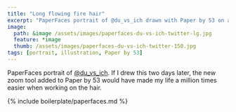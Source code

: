 ```yaml
---
title: "Long flowing fire hair"
excerpt: "PaperFaces portrait of @du_vs_ich drawn with Paper by 53 on an iPad."
image: 
  path: &image /assets/images/paperfaces-du-vs-ich-twitter-lg.jpg 
  feature: *image
  thumb: /assets/images/paperfaces-du-vs-ich-twitter-150.jpg
tags: [portrait, illustration, Paper by 53]
---
```


PaperFaces portrait of [@du_vs_ich](http://twitter.com/du_vs_ich). If I drew this two days later, the new zoom tool added to Paper by 53 would have made my life a million times easier when working on the hair.

{% include boilerplate/paperfaces.md %}